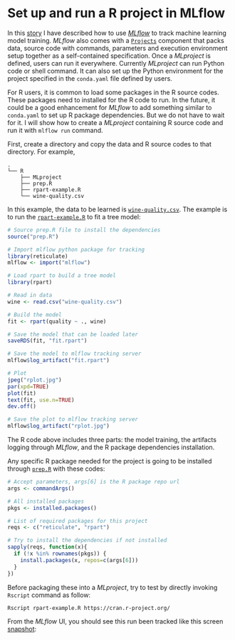 # Set up and run a R project in MLflow

In this [story](https://medium.com/@dsml4real/tracking-machine-learning-models-in-r-with-mlflow-9ccce342ce91) I have described how to use [*MLflow*](https://mlflow.org/) to track machine learning model training. *MLflow* also comes with a [`Projects`](https://mlflow.org/docs/latest/projects.html) component that packs data, source code with commands, parameters and execution environment setup together as a self-contained specification. Once a *MLproject* is defined, users can run it everywhere. Currently *MLproject* can run Python code or shell command. It can also set up the Python environment for the project specified in the `conda.yaml` file defined by users.

For R users, it is common to load some packages in the R source codes. These packages need to installed for the R code to run. In the future, it could be a good enhancement for *MLflow* to add something similar to `conda.yaml` to set up R package dependencies. But we do not have to wait for it. I will show how to create a *MLproject* containing R source code and run it with `mlflow run` command.

First, create a directory and copy the data and R source codes to that directory. For example,

```text
.
└── R
    ├── MLproject
    ├── prep.R
    ├── rpart-example.R
    └── wine-quality.csv
```
In this example, the data to be learned is [`wine-quality.csv`](https://github.com/adrian555/DocsDump/raw/dev/files/mlflow.projects/R/wine-quality.csv). The example is to run the [`rpart-example.R`](https://github.com/adrian555/DocsDump/raw/dev/files/mlflow.projects/R/rpart-example.R) to fit a tree model:

```r
# Source prep.R file to install the dependencies
source("prep.R")

# Import mlflow python package for tracking
library(reticulate)
mlflow <- import("mlflow")

# Load rpart to build a tree model
library(rpart)

# Read in data
wine <- read.csv("wine-quality.csv")

# Build the model
fit <- rpart(quality ~ ., wine)

# Save the model that can be loaded later
saveRDS(fit, "fit.rpart")

# Save the model to mlflow tracking server
mlflow$log_artifact("fit.rpart")

# Plot
jpeg("rplot.jpg")
par(xpd=TRUE)
plot(fit)
text(fit, use.n=TRUE)
dev.off()

# Save the plot to mlflow tracking server
mlflow$log_artifact("rplot.jpg")
```

The R code above includes three parts: the model training, the artifacts logging through *MLflow*, and the R package dependencies installation.

Any specific R package needed for the project is going to be installed through [`prep.R`](https://github.com/adrian555/DocsDump/raw/dev/files/mlflow.projects/R/prep.R) with these codes:

```r
# Accept parameters, args[6] is the R package repo url
args <- commandArgs()

# All installed packages
pkgs <- installed.packages()

# List of required packages for this project
reqs <- c("reticulate", "rpart")

# Try to install the dependencies if not installed
sapply(reqs, function(x){
  if (!x %in% rownames(pkgs)) {
    install.packages(x, repos=c(args[6]))
  }
})
```

Before packaging these into a *MLproject*, try to test by directly invoking `Rscript` command as follow:

```commandline
Rscript rpart-example.R https://cran.r-project.org/
```

From the *MLflow* UI, you should see this run been tracked like this screen [snapshot](https://github.com/adrian555/DocsDump/raw/dev/images/r-mlproject-bare.png):